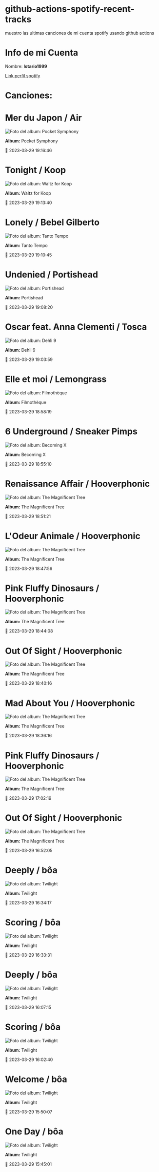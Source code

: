 

# github-actions-spotify-recent-tracks        

muestro las ultimas canciones de mi cuenta spotify usando github actions

# Info de mi Cuenta
Nombre: **lotario1999**

[Link perfil spotify](https://open.spotify.com/user/lotario1999)

# Canciones:



# **Mer du Japon** / Air

![Foto del album: Pocket Symphony](https://i.scdn.co/image/ab67616d00001e02b33ffd3900f46e9008344b79)

**Album:** Pocket Symphony

📅 2023-03-29 19:16:46


# **Tonight** / Koop

![Foto del album: Waltz for Koop](https://i.scdn.co/image/ab67616d00001e026798d5690ddeb528cee0fb0a)

**Album:** Waltz for Koop

📅 2023-03-29 19:13:40


# **Lonely** / Bebel Gilberto

![Foto del album: Tanto Tempo](https://i.scdn.co/image/ab67616d00001e02137dfa74b0c51b7dbea199d8)

**Album:** Tanto Tempo

📅 2023-03-29 19:10:45


# **Undenied** / Portishead

![Foto del album: Portishead](https://i.scdn.co/image/ab67616d00001e02d48721bfc334d8a5d1faeffb)

**Album:** Portishead

📅 2023-03-29 19:08:20


# **Oscar feat. Anna Clementi** / Tosca

![Foto del album: Dehli 9](https://i.scdn.co/image/ab67616d00001e02409cf79e8f269705ee38cfa5)

**Album:** Dehli 9

📅 2023-03-29 19:03:59


# **Elle et moi** / Lemongrass

![Foto del album: Filmothèque](https://i.scdn.co/image/ab67616d00001e02cb535a2c749af6e4a4a52cba)

**Album:** Filmothèque

📅 2023-03-29 18:58:19


# **6 Underground** / Sneaker Pimps

![Foto del album: Becoming X](https://i.scdn.co/image/ab67616d00001e02d2a5c7041f92cf01309c77de)

**Album:** Becoming X

📅 2023-03-29 18:55:10


# **Renaissance Affair** / Hooverphonic

![Foto del album: The Magnificent Tree](https://i.scdn.co/image/ab67616d00001e02adc391e06a1ecdc2cb4d193f)

**Album:** The Magnificent Tree

📅 2023-03-29 18:51:21


# **L'Odeur Animale** / Hooverphonic

![Foto del album: The Magnificent Tree](https://i.scdn.co/image/ab67616d00001e02adc391e06a1ecdc2cb4d193f)

**Album:** The Magnificent Tree

📅 2023-03-29 18:47:56


# **Pink Fluffy Dinosaurs** / Hooverphonic

![Foto del album: The Magnificent Tree](https://i.scdn.co/image/ab67616d00001e02adc391e06a1ecdc2cb4d193f)

**Album:** The Magnificent Tree

📅 2023-03-29 18:44:08


# **Out Of Sight** / Hooverphonic

![Foto del album: The Magnificent Tree](https://i.scdn.co/image/ab67616d00001e02adc391e06a1ecdc2cb4d193f)

**Album:** The Magnificent Tree

📅 2023-03-29 18:40:16


# **Mad About You** / Hooverphonic

![Foto del album: The Magnificent Tree](https://i.scdn.co/image/ab67616d00001e02adc391e06a1ecdc2cb4d193f)

**Album:** The Magnificent Tree

📅 2023-03-29 18:36:16


# **Pink Fluffy Dinosaurs** / Hooverphonic

![Foto del album: The Magnificent Tree](https://i.scdn.co/image/ab67616d00001e02adc391e06a1ecdc2cb4d193f)

**Album:** The Magnificent Tree

📅 2023-03-29 17:02:19


# **Out Of Sight** / Hooverphonic

![Foto del album: The Magnificent Tree](https://i.scdn.co/image/ab67616d00001e02adc391e06a1ecdc2cb4d193f)

**Album:** The Magnificent Tree

📅 2023-03-29 16:52:05


# **Deeply** / bôa

![Foto del album: Twilight](https://i.scdn.co/image/ab67616d00001e029e030b804258dc2017ad859f)

**Album:** Twilight

📅 2023-03-29 16:34:17


# **Scoring** / bôa

![Foto del album: Twilight](https://i.scdn.co/image/ab67616d00001e029e030b804258dc2017ad859f)

**Album:** Twilight

📅 2023-03-29 16:33:31


# **Deeply** / bôa

![Foto del album: Twilight](https://i.scdn.co/image/ab67616d00001e029e030b804258dc2017ad859f)

**Album:** Twilight

📅 2023-03-29 16:07:15


# **Scoring** / bôa

![Foto del album: Twilight](https://i.scdn.co/image/ab67616d00001e029e030b804258dc2017ad859f)

**Album:** Twilight

📅 2023-03-29 16:02:40


# **Welcome** / bôa

![Foto del album: Twilight](https://i.scdn.co/image/ab67616d00001e029e030b804258dc2017ad859f)

**Album:** Twilight

📅 2023-03-29 15:50:07


# **One Day** / bôa

![Foto del album: Twilight](https://i.scdn.co/image/ab67616d00001e029e030b804258dc2017ad859f)

**Album:** Twilight

📅 2023-03-29 15:45:01
